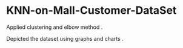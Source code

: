 # KNN-on-Mall-Customer-DataSet  
Applied clustering and elbow method . 

Depicted the dataset using graphs and charts . 
